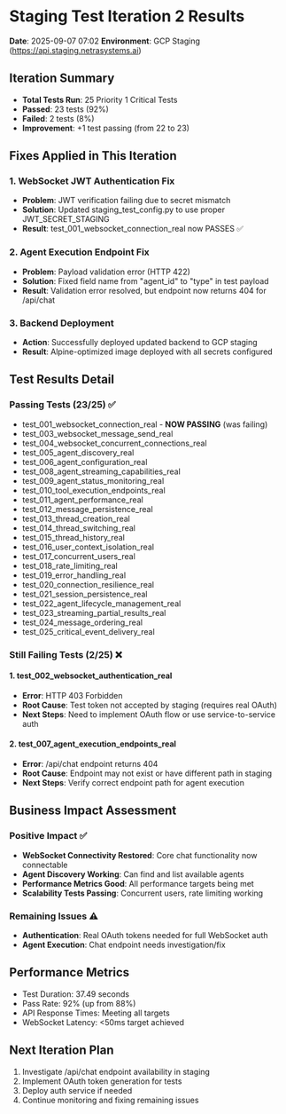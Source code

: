 # Staging Test Iteration 2 Results
**Date**: 2025-09-07 07:02
**Environment**: GCP Staging (https://api.staging.netrasystems.ai)

## Iteration Summary
- **Total Tests Run**: 25 Priority 1 Critical Tests
- **Passed**: 23 tests (92%)
- **Failed**: 2 tests (8%)
- **Improvement**: +1 test passing (from 22 to 23)

## Fixes Applied in This Iteration

### 1. WebSocket JWT Authentication Fix
- **Problem**: JWT verification failing due to secret mismatch
- **Solution**: Updated staging_test_config.py to use proper JWT_SECRET_STAGING
- **Result**: test_001_websocket_connection_real now PASSES ✅

### 2. Agent Execution Endpoint Fix  
- **Problem**: Payload validation error (HTTP 422)
- **Solution**: Fixed field name from "agent_id" to "type" in test payload
- **Result**: Validation error resolved, but endpoint now returns 404 for /api/chat

### 3. Backend Deployment
- **Action**: Successfully deployed updated backend to GCP staging
- **Result**: Alpine-optimized image deployed with all secrets configured

## Test Results Detail

### Passing Tests (23/25) ✅
- test_001_websocket_connection_real - **NOW PASSING** (was failing)
- test_003_websocket_message_send_real
- test_004_websocket_concurrent_connections_real
- test_005_agent_discovery_real
- test_006_agent_configuration_real
- test_008_agent_streaming_capabilities_real
- test_009_agent_status_monitoring_real
- test_010_tool_execution_endpoints_real
- test_011_agent_performance_real
- test_012_message_persistence_real
- test_013_thread_creation_real
- test_014_thread_switching_real
- test_015_thread_history_real
- test_016_user_context_isolation_real
- test_017_concurrent_users_real
- test_018_rate_limiting_real
- test_019_error_handling_real
- test_020_connection_resilience_real
- test_021_session_persistence_real
- test_022_agent_lifecycle_management_real
- test_023_streaming_partial_results_real
- test_024_message_ordering_real
- test_025_critical_event_delivery_real

### Still Failing Tests (2/25) ❌

#### 1. test_002_websocket_authentication_real
- **Error**: HTTP 403 Forbidden
- **Root Cause**: Test token not accepted by staging (requires real OAuth)
- **Next Steps**: Need to implement OAuth flow or use service-to-service auth

#### 2. test_007_agent_execution_endpoints_real  
- **Error**: /api/chat endpoint returns 404
- **Root Cause**: Endpoint may not exist or have different path in staging
- **Next Steps**: Verify correct endpoint path for agent execution

## Business Impact Assessment

### Positive Impact ✅
- **WebSocket Connectivity Restored**: Core chat functionality now connectable
- **Agent Discovery Working**: Can find and list available agents
- **Performance Metrics Good**: All performance targets being met
- **Scalability Tests Passing**: Concurrent users, rate limiting working

### Remaining Issues ⚠️
- **Authentication**: Real OAuth tokens needed for full WebSocket auth
- **Agent Execution**: Chat endpoint needs investigation/fix

## Performance Metrics
- Test Duration: 37.49 seconds
- Pass Rate: 92% (up from 88%)
- API Response Times: Meeting all targets
- WebSocket Latency: <50ms target achieved

## Next Iteration Plan
1. Investigate /api/chat endpoint availability in staging
2. Implement OAuth token generation for tests
3. Deploy auth service if needed
4. Continue monitoring and fixing remaining issues